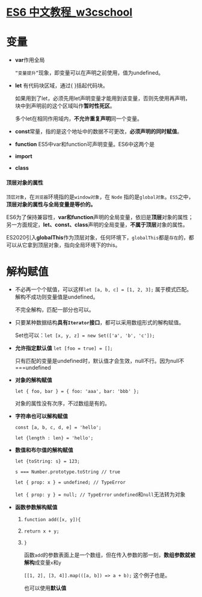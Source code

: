 # [ES6 中文教程_w3cschool](https://www.w3cschool.cn/escript6)

# 变量

+ **var**作用全局
  
  `“变量提升”`现象，即变量可以在声明之前使用，值为undefined。

+ **let** 有代码块区域，通过{ }括起代码块。
  
  如果用到了let，必须先用let声明变量才能用到该变量，否则先使用再声明，块中到声明前的这个区域叫作**暂时性死区**。
  
  多个let在相同作用域内，**不允许重复声明**同一个变量。

+ **const**常量，指的是这个地址中的数据不可更改，**必须声明的同时赋值**。

+ **function** ES5中var和function可声明变量。ES6中这两个是

+ **import**

+ **class**

#### 顶层对象的属性

`顶层对象`，在`浏览器`环境指的是`window对象`，在 `Node` 指的是`global对象`。`ES5`之中，**顶层对象的属性与全局变量是等价的。**

ES6为了保持兼容性，**var和function**声明的全局变量，依旧是**顶层**对象的属性；另一方面规定，**let、const、class**声明的全局变量，**不属于顶层**对象的属性。

ES2020引入**globalThis**作为顶层对象，任何环境下，`globalThis`都是`存在`的，都可以从它拿到顶层对象，指向全局环境下的this。

# 解构赋值

+ 不必再一个个赋值，可以这样`let [a, b, c] = [1, 2, 3];`  属于模式匹配。解构不成功则变量值是undefined。
  
  不完全解构，匹配一部分也可以。

+ 只要某种数据结构**具有`Iterator`接口**，都可以采用数组形式的解构赋值。
  
  Set也可以：`let [x, y, z] = new Set(['a', 'b', 'c']);`

+ **允许指定默认值** `let [foo = true] = [];`
  
  只有匹配的变量是undefined时，默认值才会生效，null不行。因为null不===undefined

+ **对象的解构赋值**
  
  `let { foo, bar } = { foo: 'aaa', bar: 'bbb' };`
  
  对象的属性没有次序，不过数组是有的。

+ **字符串也可以解构赋值**
  
  `const [a, b, c, d, e] = 'hello';`
  
  `let {length : len} = 'hello';`

+ **数值和布尔值的解构赋值**
  
  `let {toString: s} = 123;`
  
  `s === Number.prototype.toString // true`
  
  `let { prop: x } = undefined; // TypeError`
  
  `let { prop: y } = null; // TypeError` `undefined`和`null`无法转为对象

+ **函数参数解构赋值** 
  
  1. `function add([x, y]){`
  
  2. `return x + y;`
  
  3. `}`
     
     函数`add`的参数表面上是一个数组，但在传入参数的那一刻，**数组参数就被解构**成变量`x`和`y`
     
     `[[1, 2], [3, 4]].map(([a, b]) => a + b);` 这个例子也是。
     
     也可以使用**默认值**
